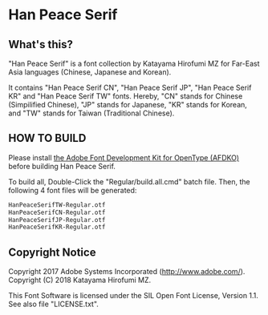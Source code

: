 # Han Peace Serif

## What's this?

"Han Peace Serif" is a font collection by Katayama Hirofumi MZ for Far-East Asia languages (Chinese, Japanese and Korean).

It contains "Han Peace Serif CN", "Han Peace Serif JP", "Han Peace Serif KR" and "Han Peace Serif TW" fonts.
Hereby, "CN" stands for Chinese (Simpilified Chinese), "JP" stands for Japanese, "KR" stands for Korean, and "TW" stands for Taiwan (Traditional Chinese).

## HOW TO BUILD

Please install [the Adobe Font Development Kit for OpenType (AFDKO)](https://www.adobe.com/devnet/opentype/afdko.html) before building Han Peace Serif.

To build all, Double-Click the "Regular/build.all.cmd" batch file. Then, the following 4 font files will be generated:

```txt
HanPeaceSerifTW-Regular.otf
HanPeaceSerifCN-Regular.otf
HanPeaceSerifJP-Regular.otf
HanPeaceSerifKR-Regular.otf
```

## Copyright Notice

Copyright 2017 Adobe Systems Incorporated (http://www.adobe.com/).
Copyright (C) 2018 Katayama Hirofumi MZ.

This Font Software is licensed under the SIL Open Font License, Version 1.1. See also file "LICENSE.txt".
